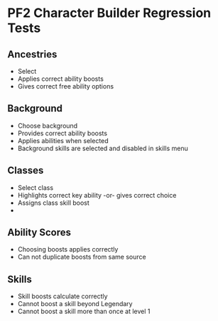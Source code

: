 # PF2 Character Builder Regression Tests

## Ancestries

- Select
- Applies correct ability boosts
- Gives correct free ability options


## Background
- Choose background
- Provides correct ability boosts
- Applies abilities when selected
- Background skills are selected and disabled in skills menu

## Classes

- Select class
- Highlights correct key ability -or- gives correct choice
- Assigns class skill boost
- 

## Ability Scores

- Choosing boosts applies correctly
- Can not duplicate boosts from same source

## Skills

- Skill boosts calculate correctly
- Cannot boost a skill beyond Legendary
- Cannot boost a skill more than once at level 1